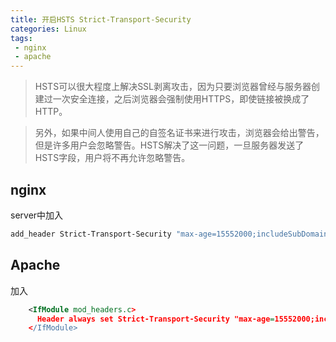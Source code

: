 ```yaml
---
title: 开启HSTS Strict-Transport-Security
categories: Linux
tags: 
 - nginx
 - apache
---
```


> HSTS可以很大程度上解决SSL剥离攻击，因为只要浏览器曾经与服务器创建过一次安全连接，之后浏览器会强制使用HTTPS，即使链接被换成了HTTP。

> 另外，如果中间人使用自己的自签名证书来进行攻击，浏览器会给出警告，但是许多用户会忽略警告。HSTS解决了这一问题，一旦服务器发送了HSTS字段，用户将不再允许忽略警告。

<!-- more -->

## nginx

server中加入

```bash
add_header Strict-Transport-Security "max-age=15552000;includeSubDomains;";
```


## Apache

加入

```xml
    <IfModule mod_headers.c>
      Header always set Strict-Transport-Security "max-age=15552000;includeSubDomains"
    </IfModule>
```